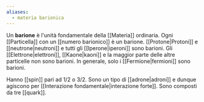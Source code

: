 ```yaml
---
aliases:
  - materia barionica
---
```

Un **barione** è l'unità fondamentale della [[Materia]] ordinaria. Ogni [[Particella]] con un [[numero barionico]] è un barione. [[Protone|Protoni]] e [[neutrone|neutroni]] e tutti gli [[Iperone|iperoni]] sono barioni. Gli [[Elettrone|elettroni]], [[Kaone|kaoni]] e la maggior parte delle altre particelle non sono barioni. In generale, solo i [[Fermione|fermioni]] sono barioni.

Hanno [[spin]] pari ad $1/2$ o $3/2$. Sono un tipo di [[adrone|adroni]] e dunque agiscono per [[Interazione fondamentale|interazione forte]]. Sono composti da tre [[quark]].